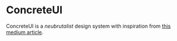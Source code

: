 # ConcreteUI

ConcreteUI is a _neubrutalist_ design system with inspiration from [this medium article](https://medium.com/user-experience-design-1/neubrutalism-is-taking-over-the-web-e9d09e0fe441).


